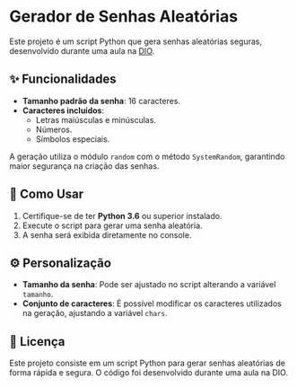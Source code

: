 # Gerador de Senhas Aleatórias

Este projeto é um script Python que gera senhas aleatórias seguras, desenvolvido durante uma aula na [DIO](https://www.dio.me/).

## ✨ Funcionalidades

- **Tamanho padrão da senha**: 16 caracteres.
- **Caracteres incluídos**:
  - Letras maiúsculas e minúsculas.
  - Números.
  - Símbolos especiais.

A geração utiliza o módulo `random` com o método `SystemRandom`, garantindo maior segurança na criação das senhas.

## 🚀 Como Usar

1. Certifique-se de ter **Python 3.6** ou superior instalado.
2. Execute o script para gerar uma senha aleatória.
3. A senha será exibida diretamente no console.

## ⚙️ Personalização

- **Tamanho da senha**: Pode ser ajustado no script alterando a variável `tamanho`.
- **Conjunto de caracteres**: É possível modificar os caracteres utilizados na geração, ajustando a variável `chars`.

## 📄 Licença

Este projeto consiste em um script Python para gerar senhas aleatórias de forma rápida e segura. 
O código foi desenvolvido durante uma aula na DIO.
